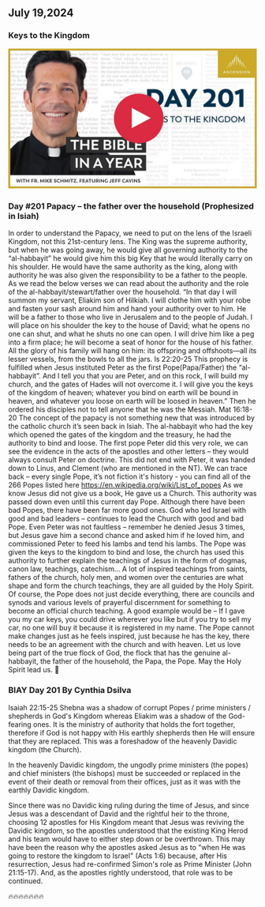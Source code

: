 ## July 19,2024

### Keys to the Kingdom

[![Keys to the Kingdom](https://raw.githubusercontent.com/linusjf/BIAY/main/July/jpgs/Day201.jpg)](https://youtu.be/pW46C2gV3tQ "Keys to the Kingdom")

### Day #201 Papacy – the father over the household (Prophesized in Isiah)

In order to understand the Papacy, we need to put on the lens of the Israeli Kingdom, not this 21st-century lens. The King was the supreme authority, but when he was going away, he would give all governing authority to the “al-habbayit” he would give him this big Key that he would literally carry on his shoulder. He would have the same authority as the king, along with authority he was also given the responsibility to be a father to the people. As we read the below verses we can read about the authority and the role of the al-habbayit/stewart/father over the household.
“In that day I will summon my servant, Eliakim son of Hilkiah. I will clothe him with your robe and fasten your sash around him and hand your authority over to him. He will be a father to those who live in Jerusalem and to the people of Judah. I will place on his shoulder the key to the house of David; what he opens no one can shut, and what he shuts no one can open. I will drive him like a peg into a firm place; he will become a seat of honor for the house of his father. All the glory of his family will hang on him: its offspring and offshoots—all its lesser vessels, from the bowls to all the jars. Is 22:20-25
This prophecy is fulfilled when Jesus instituted Peter as the first Pope(Papa/Father) the “al-habbayit”.
And I tell you that you are Peter, and on this rock, I will build my church, and the gates of Hades will not overcome it. I will give you the keys of the kingdom of heaven; whatever you bind on earth will be bound in heaven, and whatever you loose on earth will be loosed in heaven.” Then he ordered his disciples not to tell anyone that he was the Messiah. Mat 16:18-20
The concept of the papacy is not something new that was introduced by the catholic church it’s seen back in Isiah. The al-habbayit who had the key which opened the gates of the kingdom and the treasury, he had the authority to bind and loose. The first pope Peter did this very role, we can see the evidence in the acts of the apostles and other letters – they would always consult Peter on doctrine. This did not end with Peter, it was handed down to Linus, and Clement (who are mentioned in the NT).
We can trace back – every single Pope, it’s not fiction it's history - you can find all of the 266 Popes listed here <https://en.wikipedia.org/wiki/List_of_popes>
As we know Jesus did not give us a book, He gave us a Church. This authority was passed down even until this current day Pope. Although there have been bad Popes, there have been far more good ones. God who led Israel with good and bad leaders – continues to lead the Church with good and bad Pope. Even Peter was not faultless – remember he denied Jesus 3 times, but Jesus gave him a second chance and asked him if he loved him, and commissioned Peter to feed his lambs and tend his lambs. The Pope was given the keys to the kingdom to bind and lose, the church has used this authority to further explain the teachings of Jesus in the form of dogmas, canon law, teachings, catechism... A lot of inspired teachings from saints, fathers of the church, holy men, and women over the centuries are what shape and form the church teachings, they are all guided by the Holy Spirit.
Of course, the Pope does not just decide everything, there are councils and synods and various levels of prayerful discernment for something to become an official church teaching. A good example would be – If I gave you my car keys, you could drive wherever you like but if you try to sell my car, no one will buy it because it is registered in my name. The Pope cannot make changes just as he feels inspired, just because he has the key, there needs to be an agreement with the church and with heaven.
Let us love being part of the true flock of God, the flock that has the genuine al-habbayit, the father of the household, the Papa, the Pope.
May the Holy Spirit lead us. 🙏

### BIAY Day 201 By Cynthia Dsilva

Isaiah 22:15-25
Shebna was a shadow of corrupt Popes / prime ministers / shepherds in God's Kingdom whereas Eliakim was a shadow of the God-fearing ones. It is the ministry of authority that holds the fort together, therefore if God is not happy with His earthly shepherds then He will ensure that they are replaced.
This was a foreshadow of the heavenly Davidic kingdom (the Church).

In the heavenly Davidic kingdom, the ungodly prime ministers (the popes) and chief ministers (the bishops) must be succeeded or replaced in the event of their death or removal from their offices, just as it was with the earthly Davidic kingdom.

Since there was no Davidic king ruling during the time of Jesus, and since Jesus was a descendant of David and the rightful heir to the throne, choosing 12 apostles for His Kingdom meant that Jesus was reviving the Davidic kingdom, so the apostles understood that the existing King Herod and his team would have to either step down or be overthrown.
This may have been the reason why the apostles asked Jesus as to "when He was going to restore the kingdom to Israel" (Acts 1:6) because, after His resurrection, Jesus had re-confirmed Simon's role as Prime Minister (John 21:15-17).  And, as the apostles rightly understood, that role was to be continued.

🔥🔥🔥🔥🔥🔥🔥
